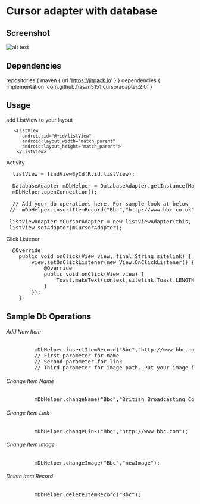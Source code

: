 # Cursor adapter with database

## Screenshot
![alt text](https://firebasestorage.googleapis.com/v0/b/uploadpic-a16bc.appspot.com/o/images%2Fss.png?alt=media&token=dccde96a-1776-4ab8-9c65-b482a0f82da8 "Screen Shot")

## Dependencies 
  repositories {
     maven { url 'https://jitpack.io' }
  }
  dependencies {
	    implementation 'com.github.hasan5151:cursoradapter:2.0'
  }

## Usage
add ListView to your layout
 
       <ListView 
          android:id="@+id/listView"
          android:layout_width="match_parent"
          android:layout_height="match_parent">
        </ListView>
        
        
  
 

Activity
<pre>
  listView = findViewById(R.id.listView);

  DatabaseAdapter mDbHelper = DatabaseAdapter.getInstance(MainActivity.this);
  mDbHelper.openConnection();
  
  // Add your db operations here. For sample look at below
 //  mDbHelper.insertItemRecord("Bbc","http://www.bbc.co.uk","bbc",this);
 
 listViewAdapter mCursorAdapter = new listViewAdapter(this, mDbHelper.getAllItemRecords(), 0,this); // last parameter for click listener
 listView.setAdapter(mCursorAdapter);
</pre>

Click Listener
<pre>
  @Override
    public void onClick(View view, final String sitelink) {
        view.setOnClickListener(new View.OnClickListener() {
            @Override
            public void onClick(View view) {
                Toast.makeText(context,sitelink,Toast.LENGTH_LONG).show();
            }
        });
    }
</pre>

## Sample Db Operations
###### Add New Item
<pre>
         mDbHelper.insertItemRecord("Bbc","http://www.bbc.co.uk","bbc",this);
         // First parameter for name
         // Second parameter for link
         // Third parameter for image path. Put your image in 'drawable' folder.
</pre>

###### Change Item Name
<pre>
         mDbHelper.changeName("Bbc","British Broadcasting Corporation");
</pre>

###### Change Item Link
<pre>
         mDbHelper.changeLink("Bbc","http://www.bbc.com");
</pre>


###### Change Item Image
<pre>
         mDbHelper.changeImage("Bbc","newImage");
</pre>


###### Delete Item Record
<pre>
         mDbHelper.deleteItemRecord("Bbc");
</pre>
 


